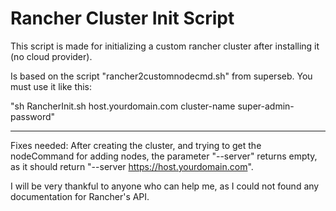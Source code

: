 Rancher Cluster Init Script
=====
This script is made for initializing a custom rancher cluster after installing it (no cloud provider).

Is based on the script "rancher2customnodecmd.sh" from superseb.
You must use it like this:

"sh RancherInit.sh host.yourdomain.com cluster-name super-admin-password"

-----
Fixes needed: After creating the cluster, and trying to get the nodeCommand for adding nodes, the parameter "--server" returns empty, as it should return "--server https://host.yourdomain.com".

I will be very thankful to anyone who can help me, as I could not found any documentation for Rancher's API.


